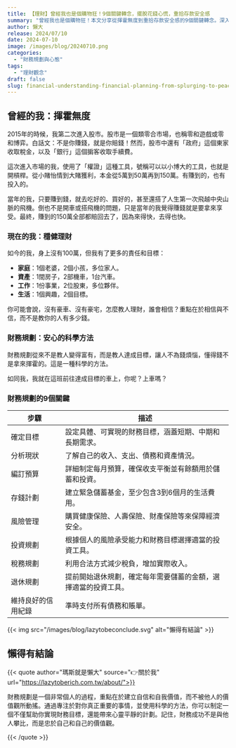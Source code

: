 ```yaml
---
title: 【理財】曾經我也是個購物狂！9個關鍵轉念，擺脫花錢心慌，重拾存款安全感
summary: "曾經我也是個購物狂！本文分享從揮霍無度到重拾存款安全感的9個關鍵轉念。深入解析財務規劃的科學方法，從確定目標、分析現狀到風險管理與投資，助你擺脫花錢心慌，建立自信，實現財務自由。"
author: 懶大
release: 2024/07/10
date: 2024-07-10
image: /images/blog/20240710.png
categories:
  - "財務規劃與心態"
tags:
  - "理財觀念"
draft: false
slug: financial-understanding-financial-planning-from-splurging-to-peace-of-mind
---
```


## 曾經的我：揮霍無度

2015年的時候，我第二次進入股市。股市是一個類零合市場，也稱零和遊戲或零和博弈。白話文：不是你賺錢，就是你賠錢！然而，股市中還有「政府」這個東家收取稅金，以及「銀行」這個掮客收取手續費。

這次進入市場的我，使用了「權證」這種工具，號稱可以以小博大的工具，也就是開槓桿。從小賭怡情到大賭獲利，本金從5萬到50萬再到150萬。有賺到的，也有投入的。

當年的我，只要賺到錢，就去吃好的、買好的，甚至還搭了人生第一次飛越中央山脈的飛機。倒也不是開車或搭飛機的問題，只是當年的我覺得賺錢就是要拿來享受。最終，賺到的150萬全部都賠回去了，因為來得快，去得也快。

### 現在的我：穩健理財

如今的我，身上沒有100萬，但我有了更多的責任和目標：

- **家庭**：1個老婆，2個小孩，多位家人。
- **資產**：1間房子，2部機車，1台汽車。
- **工作**：1份事業，2位股東，多位夥伴。
- **生活**：1個興趣，2個目標。

你可能會說，沒有豪車、沒有豪宅，怎麼教人理財，誰會相信？重點在於相信與不信，而不是教你的人有多少錢。

### 財務規劃：安心的科學方法

財務規劃從來不是教人變得富有，而是教人達成目標，讓人不為錢煩惱，懂得錢不是拿來揮霍的。這是一種科學的方法。

如同我，我就在這班前往達成目標的車上，你呢？上車嗎？

### 財務規劃的9個關鍵

| 步驟               | 描述                                                           |
| ------------------ | -------------------------------------------------------------- |
| 確定目標           | 設定具體、可實現的財務目標，涵蓋短期、中期和長期需求。         |
| 分析現狀           | 了解自己的收入、支出、債務和資產情況。                         |
| 編訂預算           | 詳細制定每月預算，確保收支平衡並有餘額用於儲蓄和投資。         |
| 存錢計劃           | 建立緊急儲蓄基金，至少包含3到6個月的生活費用。                 |
| 風險管理           | 購買健康保險、人壽保險、財產保險等來保障經濟安全。             |
| 投資規劃           | 根據個人的風險承受能力和財務目標選擇適當的投資工具。           |
| 稅務規劃           | 利用合法方式減少稅負，增加實際收入。                           |
| 退休規劃           | 提前開始退休規劃，確定每年需要儲蓄的金額，選擇適當的投資工具。 |
| 維持良好的信用紀錄 | 準時支付所有債務和賬單。                                       |

{{< img src="/images/blog/lazytobeconclude.svg" alt="懶得有結論" >}}

## 懶得有結論

{{< quote author="瑪斯就是懶大" source="👉關於我" url="https://lazytoberich.com.tw/about/">}}

財務規劃是一個非常個人的過程，重點在於建立自信和自我價值，而不被他人的價值觀所動搖。通過專注於對你真正重要的事情，並使用科學的方法，你可以制定一個不僅幫助你實現財務目標，還能帶來心靈平靜的計劃。記住，財務成功不是與他人攀比，而是忠於自己和自己的價值觀。

{{< /quote >}}
